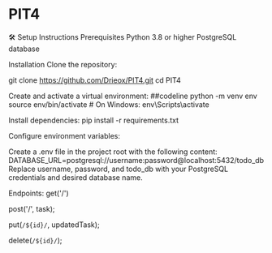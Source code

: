 # PIT4
🛠️ Setup Instructions
Prerequisites
  Python 3.8 or higher
  PostgreSQL database

Installation
Clone the repository:

  git clone https://github.com/Drieox/PIT4.git
  cd PIT4


Create and activate a virtual environment:
##codeline
  python -m venv env
  source env/bin/activate  # On Windows: env\Scripts\activate

Install dependencies:
  pip install -r requirements.txt

Configure environment variables:

Create a .env file in the project root with the following content:
  DATABASE_URL=postgresql://username:password@localhost:5432/todo_db
Replace username, password, and todo_db with your PostgreSQL credentials and desired database name.

Endpoints:
get('/')

post('/', task);

put(`/${id}/`, updatedTask);

delete(`/${id}/`);
